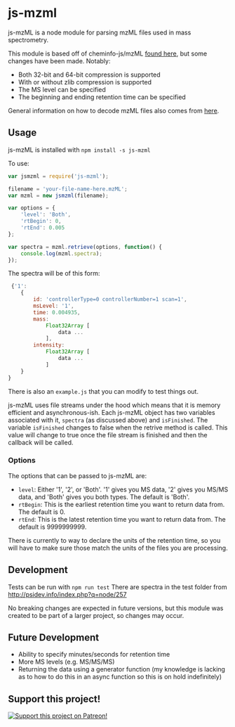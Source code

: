 # js-mzml

js-mzML is a node module for parsing mzML files used in mass spectrometry.

This module is based off of cheminfo-js/mzML [found here](https://github.com/cheminfo-js/mzML), but some changes have been made. Notably:
* Both 32-bit and 64-bit compression is supported
* With or without zlib compression is supported
* The MS level can be specified
* The beginning and ending retention time can be specified

General information on how to decode mzML files also comes from [here](http://www.bryanesmith.com/docs/reading-binary-data-mzml/).

## Usage
js-mzML is installed with ```npm install -s js-mzml```

To use:
```javascript
var jsmzml = require('js-mzml');

filename = 'your-file-name-here.mzML';
var mzml = new jsmzml(filename);

var options = {
    'level': 'Both',
    'rtBegin': 0,
    'rtEnd': 0.005
};

var spectra = mzml.retrieve(options, function() {
    console.log(mzml.spectra);
});

```

The spectra will be of this form:
```javascript
 {'1':
    {
        id: 'controllerType=0 controllerNumber=1 scan=1',
        msLevel: '1',
        time: 0.004935,
        mass:
            Float32Array [
                data ...
            ],
        intensity:
            Float32Array [
                data ...
            ]
    }
}

```
There is also an ```example.js``` that you can modify to test things out.

js-mzML uses file streams under the hood which means that it is memory efficient and asynchronous-ish. Each js-mzML object has two variables associated with it, ```spectra``` (as discussed above) and ```isFinished```. The variable ```isFinished``` changes to false when the retrive method is called. This value will change to true once the file stream is finished and then the callback will be called. 

### Options
The options that can be passed to js-mzML are:

* ```level```: Either '1', '2', or 'Both'. '1' gives you MS data, '2' gives you MS/MS data, and 'Both' gives you both types. The default is 'Both'.
* ```rtBegin```: This is the earliest retention time you want to return data from. The default is 0.
* ```rtEnd```: This is the latest retention time you want to return data from. The default is 9999999999.

There is currently to way to declare the units of the retention time, so you will have to make sure those match the units of the files you are processing.

## Development
Tests can be run with ```npm run test```
There are spectra in the test folder from http://psidev.info/index.php?q=node/257

No breaking changes are expected in future versions, but this module was created to be part of a larger project, so changes may occur.

## Future Development
* Ability to specify minutes/seconds for retention time
* More MS levels (e.g. MS/MS/MS)
* Returning the data using a generator function (my knowledge is lacking as to how to do this in an async function so this is on hold indefinitely)

## Support this project!

[![Support this project on Patreon!](https://c5.patreon.com/external/logo/become_a_patron_button.png)](https://www.patreon.com/MikeTheBiochem)